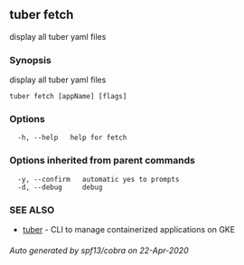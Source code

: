 ## tuber fetch

display all tuber yaml files

### Synopsis

display all tuber yaml files

```
tuber fetch [appName] [flags]
```

### Options

```
  -h, --help   help for fetch
```

### Options inherited from parent commands

```
  -y, --confirm   automatic yes to prompts
  -d, --debug     debug
```

### SEE ALSO

* [tuber](tuber.md)	 - CLI to manage containerized applications on GKE

###### Auto generated by spf13/cobra on 22-Apr-2020
